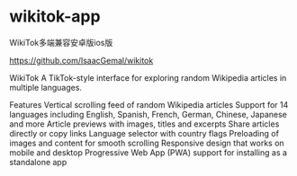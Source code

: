 # wikitok-app
WikiTok多端兼容安卓版ios版

https://github.com/IsaacGemal/wikitok

WikiTok
A TikTok-style interface for exploring random Wikipedia articles in multiple languages.

Features
Vertical scrolling feed of random Wikipedia articles
Support for 14 languages including English, Spanish, French, German, Chinese, Japanese and more
Article previews with images, titles and excerpts
Share articles directly or copy links
Language selector with country flags
Preloading of images and content for smooth scrolling
Responsive design that works on mobile and desktop
Progressive Web App (PWA) support for installing as a standalone app
